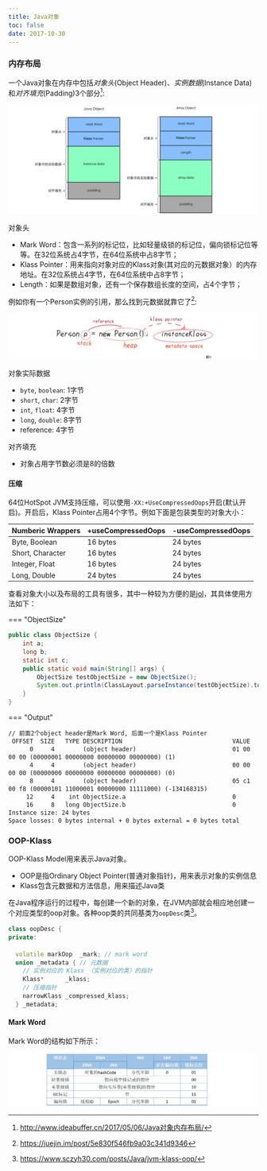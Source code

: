 ```yaml
---
title: Java对象
toc: false
date: 2017-10-30
---
```


### 内存布局

一个Java对象在内存中包括*对象头*(Object Header)、*实例数据*(Instance Data)和*对齐填充*(Padding)3个部分[^1]:

![](figures/java_object_in_memory.png)

对象头

* Mark Word：包含一系列的标记位，比如轻量级锁的标记位，偏向锁标记位等等。在32位系统占4字节，在64位系统中占8字节；
* Klass Pointer：用来指向对象对应的Klass对象(其对应的元数据对象）的内存地址。在32位系统占4字节，在64位系统中占8字节；
* Length：如果是数组对象，还有一个保存数组长度的空间，占4个字节；

例如你有一个Person实例的引用，那么找到元数据就靠它了[^4]:

![](figures/klass_pointer.jpg)

对象实际数据

* `byte`, `boolean`: 1字节
* `short`, `char`: 2字节
* `int`, `float`: 4字节
* `long`, `double`: 8字节
* reference: 4字节

对齐填充

* 对象占用字节数必须是8的倍数

#### 压缩

64位HotSpot JVM支持压缩，可以使用`-XX:+UseCompressedOops`开启(默认开启)。开启后，Klass Pointer占用4个字节。例如下面是包装类型的对象大小：

| Numberic Wrappers | +useCompressedOops | -useCompressedOops |
| ----------------- | ------------------ | ------------------ |
| Byte, Boolean     | 16 bytes           | 24 bytes           |
| Short, Character  | 16 bytes           | 24 bytes           |
| Integer, Float    | 16 bytes           | 24 bytes           |
| Long, Double      | 24 bytes           | 24 bytes           |

查看对象大小以及布局的工具有很多，其中一种较为方便的是[jol](https://openjdk.java.net/projects/code-tools/jol/)，其具体使用方法如下：

=== "ObjectSize"

```java
public class ObjectSize {
    int a;
    long b;
    static int c;
    public static void main(String[] args) {
        ObjectSize testObjectSize = new ObjectSize();
        System.out.println(ClassLayout.parseInstance(testObjectSize).toPrintable());
    }
}
```

=== "Output"

```text
// 前面2个object header是Mark Word, 后面一个是Klass Pointer
 OFFSET  SIZE   TYPE DESCRIPTION                               VALUE
      0     4        (object header)                           01 00 00 00 (00000001 00000000 00000000 00000000) (1)
      4     4        (object header)                           00 00 00 00 (00000000 00000000 00000000 00000000) (0)
      8     4        (object header)                           05 c1 00 f8 (00000101 11000001 00000000 11111000) (-134168315)
     12     4    int ObjectSize.a                              0
     16     8   long ObjectSize.b                              0
Instance size: 24 bytes
Space losses: 0 bytes internal + 0 bytes external = 0 bytes total
```

### OOP-Klass

OOP-Klass Model用来表示Java对象。

* OOP是指Ordinary Object Pointer(普通对象指针)，用来表示对象的实例信息
* Klass包含元数据和方法信息，用来描述Java类

在Java程序运行的过程中，每创建一个新的对象，在JVM内部就会相应地创建一个对应类型的oop对象。各种oop类的共同基类为`oopDesc`类[^2]。

```cpp
class oopDesc {
private:

  volatile markOop  _mark; // mark word
  union _metadata { // 元数据
    // 实例对应的 Klass （实例对应的类）的指针
    Klass*      _klass;
    // 压缩指针
    narrowKlass _compressed_klass;
  } _metadata;
```

#### Mark Word

Mark Word的结构如下所示：

![](figures/mark_word.jpg)

[^1]: http://www.ideabuffer.cn/2017/05/06/Java对象内存布局/
[^2]: https://www.sczyh30.com/posts/Java/jvm-klass-oop/

[^3]: 深入理解Java虚拟机. 周志明
[^4]: https://juejin.im/post/5e830f546fb9a03c341d9346